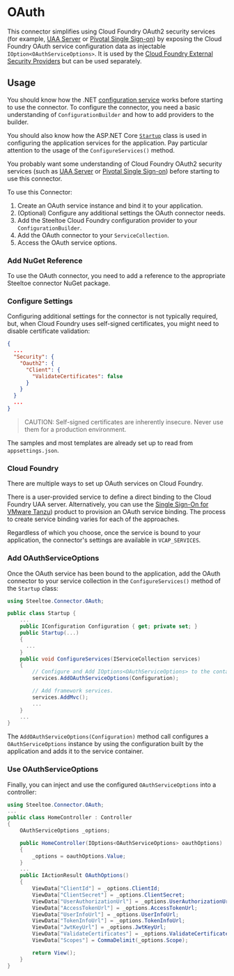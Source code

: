 # OAuth

This connector simplifies using Cloud Foundry OAuth2 security services (for example, [UAA Server](https://github.com/cloudfoundry/uaa) or [Pivotal Single Sign-on](https://docs.pivotal.io/p-identity/)) by exposing the Cloud Foundry OAuth service configuration data as injectable `IOption<OAuthServiceOptions>`. It is used by the [Cloud Foundry External Security Providers](../security/index.md) but can be used separately.

## Usage

You should know how the .NET [configuration service](https://docs.microsoft.com/aspnet/core/fundamentals/configuration) works before starting to use the connector. To configure the connector, you need a basic understanding of `ConfigurationBuilder` and how to add providers to the builder.

You should also know how the ASP.NET Core [`Startup`](https://docs.microsoft.com/aspnet/core/fundamentals/startup) class is used in configuring the application services for the application. Pay particular attention to the usage of the `ConfigureServices()` method.

You probably want some understanding of Cloud Foundry OAuth2 security services (such as [UAA Server](https://github.com/cloudfoundry/uaa) or [Pivotal Single Sign-on](https://docs.pivotal.io/p-identity/)) before starting to use this connector.

To use this Connector:

1. Create an OAuth service instance and bind it to your application.
1. (Optional) Configure any additional settings the OAuth connector needs.
1. Add the Steeltoe Cloud Foundry configuration provider to your `ConfigurationBuilder`.
1. Add the OAuth connector to your `ServiceCollection`.
1. Access the OAuth service options.

### Add NuGet Reference

To use the OAuth connector, you need to add a reference to the appropriate Steeltoe connector NuGet package.

### Configure Settings

Configuring additional settings for the connector is not typically required, but, when Cloud Foundry uses self-signed certificates, you might need to disable certificate validation:

```json
{
  ...
  "Security": {
    "Oauth2": {
      "Client": {
        "ValidateCertificates": false
      }
    }
  }
  ...
}
```

>CAUTION: Self-signed certificates are inherently insecure. Never use them for a production environment.

The samples and most templates are already set up to read from `appsettings.json`.

### Cloud Foundry

There are multiple ways to set up OAuth services on Cloud Foundry.

There is a user-provided service to define a direct binding to the Cloud Foundry UAA server. Alternatively, you can use the [Single Sign-On for VMware Tanzu](https://docs.pivotal.io/p-identity/)) product to provision an OAuth service binding. The process to create service binding varies for each of the approaches.

Regardless of which you choose, once the service is bound to your application, the connector's settings are available in `VCAP_SERVICES`.

### Add OAuthServiceOptions

Once the OAuth service has been bound to the application, add the OAuth connector to your service collection in the `ConfigureServices()` method of the `Startup` class:

```csharp
using Steeltoe.Connector.OAuth;

public class Startup {
    ...
    public IConfiguration Configuration { get; private set; }
    public Startup(...)
    {
      ...
    }
    public void ConfigureServices(IServiceCollection services)
    {
        // Configure and Add IOptions<OAuthServiceOptions> to the container
        services.AddOAuthServiceOptions(Configuration);

        // Add framework services.
        services.AddMvc();
        ...
    }
    ...
}
```

The `AddOAuthServiceOptions(Configuration)` method call configures a `OAuthServiceOptions` instance by using the configuration built by the application and adds it to the service container.

### Use OAuthServiceOptions

Finally, you can inject and use the configured `OAuthServiceOptions` into a controller:

```csharp
using Steeltoe.Connector.OAuth;
...
public class HomeController : Controller
{
    OAuthServiceOptions _options;

    public HomeController(IOptions<OAuthServiceOptions> oauthOptions)
    {
        _options = oauthOptions.Value;
    }
    ...
    public IActionResult OAuthOptions()
    {
        ViewData["ClientId"] = _options.ClientId;
        ViewData["ClientSecret"] = _options.ClientSecret;
        ViewData["UserAuthorizationUrl"] = _options.UserAuthorizationUrl;
        ViewData["AccessTokenUrl"] = _options.AccessTokenUrl;
        ViewData["UserInfoUrl"] = _options.UserInfoUrl;
        ViewData["TokenInfoUrl"] = _options.TokenInfoUrl;
        ViewData["JwtKeyUrl"] = _options.JwtKeyUrl;
        ViewData["ValidateCertificates"] = _options.ValidateCertificates;
        ViewData["Scopes"] = CommaDelimit(_options.Scope);

        return View();
    }
}
```
